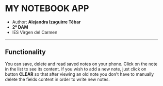# MY NOTEBOOK APP

* Author: **Alejandra Izaguirre Tébar**
* **2º DAM**
* IES Virgen del Carmen
  

*****************************

## Functionality


You can save, delete and read saved notes on your phone.
Click on the note in the list to see its content. If you wish to add a new
note, just click on button **CLEAR** so that after viewing an old note you don't have to 
manually delete the fields content in order to write new notes.
